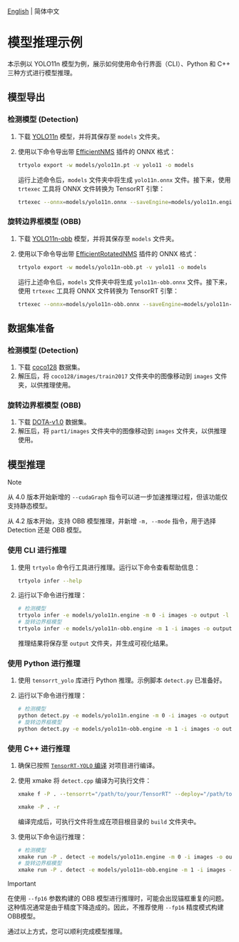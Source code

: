 [English](README.en.md) | 简体中文

# 模型推理示例

本示例以 YOLO11n 模型为例，展示如何使用命令行界面（CLI）、Python 和 C++ 三种方式进行模型推理。

## 模型导出

### 检测模型 (Detection)

1. 下载 [YOLO11n](https://github.com/ultralytics/assets/releases/download/v8.3.0/yolo11n.pt) 模型，并将其保存至 `models` 文件夹。
2. 使用以下命令导出带 [EfficientNMS](https://github.com/NVIDIA/TensorRT/tree/main/plugin/efficientNMSPlugin) 插件的 ONNX 格式：

    ```bash
    trtyolo export -w models/yolo11n.pt -v yolo11 -o models
    ```

    运行上述命令后，`models` 文件夹中将生成 `yolo11n.onnx` 文件。接下来，使用 `trtexec` 工具将 ONNX 文件转换为 TensorRT 引擎：

    ```bash
    trtexec --onnx=models/yolo11n.onnx --saveEngine=models/yolo11n.engine --fp16
    ```

### 旋转边界框模型 (OBB)

1. 下载 [YOLO11n-obb](https://github.com/ultralytics/assets/releases/download/v8.3.0/yolo11n-obb.pt) 模型，并将其保存至 `models` 文件夹。
2. 使用以下命令导出带 [EfficientRotatedNMS](../../plugin/efficientRotatedNMSPlugin/) 插件的 ONNX 格式：

    ```bash
    trtyolo export -w models/yolo11n-obb.pt -v yolo11 -o models
    ```

    运行上述命令后，`models` 文件夹中将生成 `yolo11n-obb.onnx` 文件。接下来，使用 `trtexec` 工具将 ONNX 文件转换为 TensorRT 引擎：

    ```bash
    trtexec --onnx=models/yolo11n-obb.onnx --saveEngine=models/yolo11n-obb.engine --fp16 --staticPlugins=/path/to/your/TensorRT-YOLO/lib/plugin/libcustom_plugins.so --setPluginsToSerialize=/path/to/your/TensorRT-YOLO/lib/plugin/libcustom_plugins.so
    ```

## 数据集准备

### 检测模型 (Detection)

1. 下载 [coco128](https://ultralytics.com/assets/coco128.zip) 数据集。
2. 解压后，将 `coco128/images/train2017` 文件夹中的图像移动到 `images` 文件夹，以供推理使用。

### 旋转边界框模型 (OBB)

1. 下载 [DOTA-v1.0](https://drive.google.com/file/d/1fwiTNqRRen09E-O9VSpcMV2e6_d4GGVK/view) 数据集。
2. 解压后，将 `part1/images` 文件夹中的图像移动到 `images` 文件夹，以供推理使用。

## 模型推理

> [!NOTE] 
> 从 4.0 版本开始新增的 `--cudaGraph` 指令可以进一步加速推理过程，但该功能仅支持静态模型。
> 
> 从 4.2 版本开始，支持 OBB 模型推理，并新增 `-m, --mode` 指令，用于选择 Detection 还是 OBB 模型。

### 使用 CLI 进行推理

1. 使用 `trtyolo` 命令行工具进行推理。运行以下命令查看帮助信息：

    ```bash
    trtyolo infer --help
    ```

2. 运行以下命令进行推理：

    ```bash
    # 检测模型
    trtyolo infer -e models/yolo11n.engine -m 0 -i images -o output -l labels_det.txt --cudaGraph
    # 旋转边界框模型
    trtyolo infer -e models/yolo11n-obb.engine -m 1 -i images -o output -l labels_obb.txt --cudaGraph
    ```

    推理结果将保存至 `output` 文件夹，并生成可视化结果。

### 使用 Python 进行推理

1. 使用 `tensorrt_yolo` 库进行 Python 推理。示例脚本 `detect.py` 已准备好。
2. 运行以下命令进行推理：

    ```bash
    # 检测模型
    python detect.py -e models/yolo11n.engine -m 0 -i images -o output -l labels_det.txt --cudaGraph
    # 旋转边界框模型
    python detect.py -e models/yolo11n-obb.engine -m 1 -i images -o output -l labels_obb.txt --cudaGraph
    ```

### 使用 C++ 进行推理

1. 确保已按照 [`TensorRT-YOLO` 编译](../../docs/cn/build_and_install.md##rensorrt-yolo-编译) 对项目进行编译。
2. 使用 xmake 将 `detect.cpp` 编译为可执行文件：

    ```bash
    xmake f -P . --tensorrt="/path/to/your/TensorRT" --deploy="/path/to/your/TensorRT-YOLO"

    xmake -P . -r
    ```

    编译完成后，可执行文件将生成在项目根目录的 `build` 文件夹中。

3. 使用以下命令运行推理：

    ```bash
    # 检测模型
    xmake run -P . detect -e models/yolo11n.engine -m 0 -i images -o output -l labels_det.txt --cudaGraph
    # 旋转边界框模型
    xmake run -P . detect -e models/yolo11n-obb.engine -m 1 -i images -o output -l labels_obb.txt --cudaGraph
    ```

> [!IMPORTANT]  
> 在使用 `--fp16` 参数构建的 OBB 模型进行推理时，可能会出现锚框重复的问题。这种情况通常是由于精度下降造成的。因此，不推荐使用 `--fp16` 精度模式构建OBB模型。

通过以上方式，您可以顺利完成模型推理。
